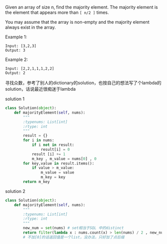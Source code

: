 Given an array of size n, find the majority element. The majority element is the element that appears more than ```[ n/2 ]``` times.

You may assume that the array is non-empty and the majority element always exist in the array.

Example 1:
```
Input: [3,2,3]
Output: 3
```
Example 2:
```
Input: [2,2,1,1,1,2,2]
Output: 2
```

寻找众数，参考了别人的dictionary的solution，也按自己的想法写了个lambda的solution，话说最近很痴迷于lambda

solution 1

```python
class Solution(object):
    def majorityElement(self, nums):
        """
        :typenums: List[int]
        :rtype: int
        """
        result = {}
        for i in nums:
            if i not in result:
                result[i] = 0
            result [i] += 1
            m_key , m_value = nums[0] , 0
        for key,value in result.items():
            if value > m_value:
                m_value = value
                m_key = key
        return m_key
```
solution 2

```python
class Solution(object):
    def majorityElement(self, nums):
        """
        :typenums: List[int]
        :rtype: int
        """
        new_num = set(nums) # set相当于SQL 中的distinct
        return filter(lambda x : nums.count(x) > len(nums) / 2 , new_num)[0] 
        # 不加[0]的话返回值是一个list，没办法，只好加了点后缀
